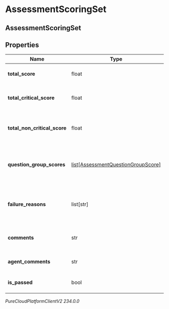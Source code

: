 # AssessmentScoringSet

## AssessmentScoringSet

## Properties

|Name | Type | Description | Notes|
|------------ | ------------- | ------------- | -------------|
| **total_score** | float | The total score of the answers | [optional] |
| **total_critical_score** | float | The total score for the critical questions | [optional] |
| **total_non_critical_score** | float | The total score for the non-critical questions | [optional] |
| **question_group_scores** | [list[AssessmentQuestionGroupScore]](AssessmentQuestionGroupScore) | The individual scores for each question group | |
| **failure_reasons** | list[str] | If the assessment was not passed, the reasons for failure. | [optional] |
| **comments** | str | Comments provided for these answers. | [optional] |
| **agent_comments** | str | Comments provided by agent. | [optional] |
| **is_passed** | bool | True if the assessment was passed | [optional] |



_PureCloudPlatformClientV2 234.0.0_
